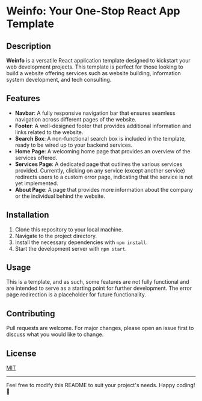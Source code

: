 # Weinfo: Your One-Stop React App Template

## Description

**Weinfo** is a versatile React application template designed to kickstart your web development projects. This template is perfect for those looking to build a website offering services such as website building, information system development, and tech consulting.

## Features

- **Navbar**: A fully responsive navigation bar that ensures seamless navigation across different pages of the website.
- **Footer**: A well-designed footer that provides additional information and links related to the website.
- **Search Box**: A non-functional search box is included in the template, ready to be wired up to your backend services.
- **Home Page**: A welcoming home page that provides an overview of the services offered.
- **Services Page**: A dedicated page that outlines the various services provided. Currently, clicking on any service (except another service) redirects users to a custom error page, indicating that the service is not yet implemented.
- **About Page**: A page that provides more information about the company or the individual behind the website.

## Installation

1. Clone this repository to your local machine.
2. Navigate to the project directory.
3. Install the necessary dependencies with `npm install`.
4. Start the development server with `npm start`.

## Usage

This is a template, and as such, some features are not fully functional and are intended to serve as a starting point for further development. The error page redirection is a placeholder for future functionality.

## Contributing

Pull requests are welcome. For major changes, please open an issue first to discuss what you would like to change.

## License

[MIT](https://choosealicense.com/licenses/mit/)

---

Feel free to modify this README to suit your project's needs. Happy coding! 🚀
